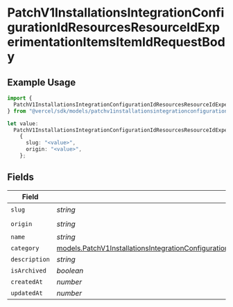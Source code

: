 # PatchV1InstallationsIntegrationConfigurationIdResourcesResourceIdExperimentationItemsItemIdRequestBody

## Example Usage

```typescript
import {
  PatchV1InstallationsIntegrationConfigurationIdResourcesResourceIdExperimentationItemsItemIdRequestBody,
} from "@vercel/sdk/models/patchv1installationsintegrationconfigurationidresourcesresourceidexperimentationitemsitemidop.js";

let value:
  PatchV1InstallationsIntegrationConfigurationIdResourcesResourceIdExperimentationItemsItemIdRequestBody =
    {
      slug: "<value>",
      origin: "<value>",
    };
```

## Fields

| Field                                                                                                                                                                                                                          | Type                                                                                                                                                                                                                           | Required                                                                                                                                                                                                                       | Description                                                                                                                                                                                                                    |
| ------------------------------------------------------------------------------------------------------------------------------------------------------------------------------------------------------------------------------ | ------------------------------------------------------------------------------------------------------------------------------------------------------------------------------------------------------------------------------ | ------------------------------------------------------------------------------------------------------------------------------------------------------------------------------------------------------------------------------ | ------------------------------------------------------------------------------------------------------------------------------------------------------------------------------------------------------------------------------ |
| `slug`                                                                                                                                                                                                                         | *string*                                                                                                                                                                                                                       | :heavy_check_mark:                                                                                                                                                                                                             | N/A                                                                                                                                                                                                                            |
| `origin`                                                                                                                                                                                                                       | *string*                                                                                                                                                                                                                       | :heavy_check_mark:                                                                                                                                                                                                             | N/A                                                                                                                                                                                                                            |
| `name`                                                                                                                                                                                                                         | *string*                                                                                                                                                                                                                       | :heavy_minus_sign:                                                                                                                                                                                                             | N/A                                                                                                                                                                                                                            |
| `category`                                                                                                                                                                                                                     | [models.PatchV1InstallationsIntegrationConfigurationIdResourcesResourceIdExperimentationItemsItemIdCategory](../models/patchv1installationsintegrationconfigurationidresourcesresourceidexperimentationitemsitemidcategory.md) | :heavy_minus_sign:                                                                                                                                                                                                             | N/A                                                                                                                                                                                                                            |
| `description`                                                                                                                                                                                                                  | *string*                                                                                                                                                                                                                       | :heavy_minus_sign:                                                                                                                                                                                                             | N/A                                                                                                                                                                                                                            |
| `isArchived`                                                                                                                                                                                                                   | *boolean*                                                                                                                                                                                                                      | :heavy_minus_sign:                                                                                                                                                                                                             | N/A                                                                                                                                                                                                                            |
| `createdAt`                                                                                                                                                                                                                    | *number*                                                                                                                                                                                                                       | :heavy_minus_sign:                                                                                                                                                                                                             | N/A                                                                                                                                                                                                                            |
| `updatedAt`                                                                                                                                                                                                                    | *number*                                                                                                                                                                                                                       | :heavy_minus_sign:                                                                                                                                                                                                             | N/A                                                                                                                                                                                                                            |